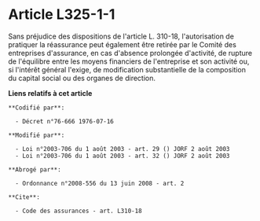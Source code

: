 # Article L325-1-1

Sans préjudice des dispositions de l'article L. 310-18, l'autorisation de pratiquer la réassurance peut également être
retirée par le Comité des entreprises d'assurance, en cas d'absence prolongée d'activité, de rupture de l'équilibre entre les
moyens financiers de l'entreprise et son activité ou, si l'intérêt général l'exige, de modification substantielle de la
composition du capital social ou des organes de direction.

**Liens relatifs à cet article**

	**Codifié par**:

	  - Décret n°76-666 1976-07-16

	**Modifié par**:

	  - Loi n°2003-706 du 1 août 2003 - art. 29 () JORF 2 août 2003
	  - Loi n°2003-706 du 1 août 2003 - art. 32 () JORF 2 août 2003

	**Abrogé par**:

	  - Ordonnance n°2008-556 du 13 juin 2008 - art. 2

	**Cite**:

	  - Code des assurances - art. L310-18
